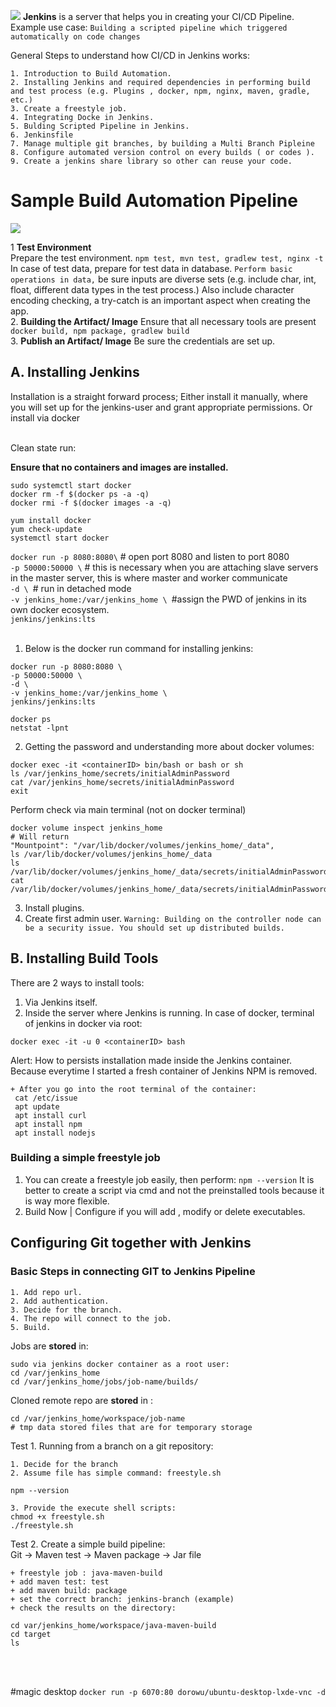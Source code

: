 
![](https://www.jenkins.io/images/logo-title-opengraph.png)
**Jenkins** is a server that helps you in creating your CI/CD Pipeline. <br>
Example use case:
`Building a scripted pipeline which triggered automatically on code changes`

General Steps to understand how CI/CD in Jenkins works:
```
1. Introduction to Build Automation.
2. Installing Jenkins and required dependencies in performing build and test process (e.g. Plugins , docker, npm, nginx, maven, gradle, etc.)
3. Create a freestyle job. 
4. Integrating Docke in Jenkins.
5. Bulding Scripted Pipeline in Jenkins.
6. Jenkinsfile
7. Manage multiple git branches, by building a Multi Branch Pipleine
8. Configure automated version control on every builds ( or codes ).
9. Create a jenkins share library so other can reuse your code.
```

# Sample Build Automation Pipeline
![](https://i.imgur.com/00cP3I8.png)

1 **Test Environment** <br>
Prepare the test environment. `npm test, mvn test, gradlew test, nginx -t`
In case of test data, prepare for test data in database. `Perform basic operations in data,` be sure inputs are diverse sets (e.g. include char, int, float, different data types in the test process.) Also include character encoding checking, a try-catch is an important aspect when creating the app. <br>
2. **Building the Artifact/ Image** 
Ensure that all necessary tools are present `docker build, npm package, gradlew build`
<br>
3. **Publish an Artifact/ Image**
Be sure the credentials are set up.

## A. Installing Jenkins
Installation is a straight forward process; Either install it manually, where you will set up for the jenkins-user and grant appropriate permissions. Or install via docker

<br>
Clean state run: <br>

**Ensure that no containers and images are installed.**

```
sudo systemctl start docker
docker rm -f $(docker ps -a -q)
docker rmi -f $(docker images -a -q)
```

```
yum install docker
yum check-update
systemctl start docker
```

`docker run -p 8080:8080\` # open port 8080 and listen to port 8080<br>
`-p 50000:50000 \` # this is necessary when you are attaching slave servers in the master server, this is where master and worker communicate<br>
`-d \ `# run in detached mode<br>
`-v jenkins_home:/var/jenkins_home \ `#assign the PWD of jenkins in its own docker ecosystem.<br>
`jenkins/jenkins:lts`<br>
<br>
1. Below is the docker run command for installing jenkins:
```
docker run -p 8080:8080 \
-p 50000:50000 \
-d \
-v jenkins_home:/var/jenkins_home \
jenkins/jenkins:lts
```
```
docker ps
netstat -lpnt
```
2. Getting the password and understanding more about docker volumes:
```
docker exec -it <containerID> bin/bash or bash or sh
ls /var/jenkins_home/secrets/initialAdminPassword
cat /var/jenkins_home/secrets/initialAdminPassword
exit
```
Perform check via main terminal (not on docker terminal)
```
docker volume inspect jenkins_home
# Will return
"Mountpoint": "/var/lib/docker/volumes/jenkins_home/_data",
ls /var/lib/docker/volumes/jenkins_home/_data
ls /var/lib/docker/volumes/jenkins_home/_data/secrets/initialAdminPassword
cat /var/lib/docker/volumes/jenkins_home/_data/secrets/initialAdminPassword
```
3. Install plugins.
4. Create first admin user.
`Warning: Building on the controller node can be a security issue. You should set up distributed builds.`

## B. Installing Build Tools

There are 2 ways to install  tools: <br>
1. Via Jenkins itself.
2. Inside the server where Jenkins is running. In case of docker, terminal of jenkins in docker via root:
```
docker exec -it -u 0 <containerID> bash
```
Alert: How to persists installation made inside the Jenkins container. Because everytime I started a fresh container of Jenkins NPM is removed.
```
+ After you go into the root terminal of the container:
 cat /etc/issue
 apt update
 apt install curl
 apt install npm
 apt install nodejs
```
### Building a simple freestyle job
1. You can create a freestyle job easily, then perform:
`npm --version`
It is better to create a script via cmd and not the preinstalled tools because it is way more flexible.
2. Build Now | Configure if you will add , modify or delete executables.

## Configuring Git together with Jenkins
###  Basic Steps in connecting GIT to Jenkins Pipeline

```
1. Add repo url.
2. Add authentication.
3. Decide for the branch.
4. The repo will connect to the job.
5. Build.
```

Jobs are **stored** in: 
```
sudo via jenkins docker container as a root user:
cd /var/jenkins_home
cd /var/jenkins_home/jobs/job-name/builds/

```
Cloned remote repo are **stored** in : <br>
```
cd /var/jenkins_home/workspace/job-name
# tmp data stored files that are for temporary storage
```

Test 1. Running from a branch on a git repository:
```
1. Decide for the branch
2. Assume file has simple command: freestyle.sh

npm --version

3. Provide the execute shell scripts:
chmod +x freestyle.sh
./freestyle.sh
```

Test 2. Create a simple build pipeline:<br>
Git -> Maven test -> Maven package -> Jar file
<br>

```
+ freestyle job : java-maven-build
+ add maven test: test
+ add maven build: package
+ set the correct branch: jenkins-branch (example)
+ check the results on the directory:

cd var/jenkins_home/workspace/java-maven-build
cd target
ls

```

<br><br>

#magic desktop
```docker run -p 6070:80 dorowu/ubuntu-desktop-lxde-vnc -d```
